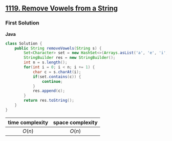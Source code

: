 ## [1119. Remove Vowels from a String](https://leetcode.cn/problems/remove-vowels-from-a-string/)

### First Solution
**Java**
```java
class Solution {
    public String removeVowels(String s) {
        Set<Character> set = new HashSet<>(Arrays.asList('a', 'e', 'i', 'o', 'u'));
        StringBuilder res = new StringBuilder();
        int n = s.length();
        for(int i = 0; i < n; i += 1) {
            char c = s.charAt(i);
            if(set.contains(c)) {
                continue;
            }
            res.append(c);
        }
        return res.toString();
    }
}
```

|time complexity|space complexity|
|:-:|:-:|
|$O(n)$|$O(n)$|
